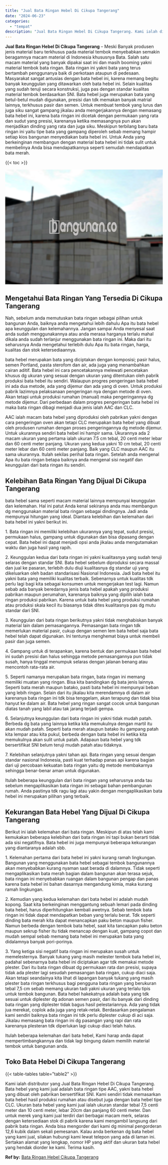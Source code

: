 ```yaml
---
title: "Jual Bata Ringan Hebel Di Cikupa Tangerang"
date: "2024-06-23"
categories: 
  - "tempat"
description: "Jual Bata Ringan Hebel Di Cikupa Tangerang. Kami ialah distributor yang Jual Bata Ringan Hebel Di Cikupa Tangerang. Bata hebel yang kami jual adalah bata rin..."
---
```


**Jual Bata Ringan Hebel Di Cikupa Tangerang** – Meski Banyak produsen jenis material baru terkhusus pada material tembok menyebabkan semakin beragamnya macam material di Indonesia khususnya Bata. Salah satu macam material yang banyak dipakai saat ini dan masih booming yakni material tembok bata ringan. Bata ringan ini yakni bata yang terus bertambah penggunanya baik di perkotaan ataupun di pedesaan. Masyarakat sangat antusias dengan bata hebel ini, karena memang begitu banyak keunggulan yang ditawarkan oleh bata hebel ini. Selain kualitas yang sudah teruji secara konstruksi, juga pas dengan standar kualitas material tembok berdasarkan SNI. Bata hebel juga merupakan bata yang betul-betul mudah digunakan, presisi dan tdk memakan banyak matrial lainnya, terkhusus pasir dan semen. Untuk membuat tembok yang lurus dan juga siku sangat gampang jikalau anda mengerjakannya dengan memasang bata hebel ini, karena bata ringan ini dicetak dengan permukaan yang rata dan sudut yang presisi, karenanya ketika memasangnya pun akan menjadikan dinding yang rata dan juga siku. Meskipun terbilang baru bata ringan ini yaitu tipe bata yang gampang diperoleh sebab memang hampir setiap kios bangunan menyediakan bata hebel ini. Untuk Anda yang berkeinginan membangun dengan material bata hebel ini tidak sulit untuk membelinya Anda bisa mendapatkannya seperti semudah mendapatkan bata merah.

{{< toc >}}

![Jual Bata Ringan Hebel Di Cikupa Tangerang](/images/jual-hebel-murah-36.png)

## Mengetahui Bata Ringan Yang Tersedia Di Cikupa Tangerang

Nah, sebelum anda memutuskan bata ringan sebagai pilihan untuk bangunan Anda, baiknya anda mengetahui lebih dahulu Apa itu bata hebel apa keunggulan dan kelemahannya. Jangan sampai Anda menyesal saat anda sudah menggunakannya atau anda merasa harganya terlalu mahal dikala anda sudah terlanjur menggunakan bata ringan ini. Maka dari itu seharusnya Anda mengetahui terlebih dulu Apa itu bata ringan, harga, kualitas dan stok ketersediaannya.

bata hebel merupakan bata yang diciptakan dengan komposisi; pasir halus, semen Portland, pasta sterofom dan air, ada juga yang menambahkan cairan aditif. Bata hebel ini cara pencetakannya melewati pencetakan khusus dg ukuran yang sesuai dengan ukuran yang ditentukan oleh pabrik produksi bata hebel itu sendiri. Walaupun progres pengeringan bata hebel ini ada dua metode, ada yang dijemur dan ada yang di oven. Untuk produksi pabrik lazimnya pelaksanaan pengeringan nya dengan metode di oven. Akan tetapi untuk produksi rumahan (manual) maka pengeringannya dg metode dijemur. Dari perbedaan dalam progres pengeringan bata hebel ini maka bata ringan dibagi menjadi dua jenis ialah AAC dan CLC.

AAC ialah macam bata hebel yang diproduksi oleh pabrikan yakni dengan cara pengeringan oven akan tetapi CLC merupakan bata hebel yang dibuat oleh produsen rumahan dengan proses pengeringannya dg metode dijemur. Untuk ukurannya sendiri bata hebel ini hampir sama. Ukurannya ada 2 macam ukuran yang pertama ialah ukuran 7.5 cm tebal, 20 centi meter lebar dan 60 centi meter panjang. Ukuran yang kedua yakni 10 cm tebal, 20 centi meter lebar dan 60 centi meter panjang. Baik yang CLC maupun AAC itu sama ukurannya. Itulah sekilas perihal bata ringan. Setelah anda mengenal Apa itu bata ringan betapa baiknya anda mengenal sisi negatif dan keunggulan dari bata ringan itu sendiri.

## Kelebihan Bata Ringan Yang Dijual Di Cikupa Tangerang

bata hebel sama seperti macam material lainnya mempunyai keunggulan dan kelemahan. Hal ini patut Anda kenal sekiranya anda mau membangun dg menggunakan material bata ringan sebagai dindingnya. Jadi anda mempunyai hitungan yang ideal. Diantara kelebihan dan kelemahan dari bata hebel ini yakni berikut ini.

1\. Bata ringan ini memiliki kelebihan ukurannya yang tepat, sudut presisi, permukaan halus, gampang untuk digunakan dan bisa dipasang dengan cepat. Bata hebel ini dapat menjadi opsi anda jikalau anda mengutamakan waktu dan juga hasil yang rapih.

2\. Keunggulan kedua dari bata ringan ini yakni kualitasnya yang sudah teruji selaras dengan standar SNI. Bata hebel sebelum diproduksi secara massal dan jual ke pasaran, terlebih dulu diuji kualitasnya dg standar uji yang dikeluarkan oleh badan standarisasi Nasional Indonesia. Jadi bata hebel itu yakni bata yang memiliki kualitas terbaik. Sebenarnya untuk kualitas tdk perlu lagi bagi kita sebagai konsumen untuk mengerjakan test lagi. Namun sebab ada banyak beredarnya jenis bata hebel apakah yang produksi pabrikan maupun perumahan, karenanya baiknya yang dipilih ialah bata ringan produksi pabrikan. Karena untuk bata hebel yang produksi rumahan atau produksi skala kecil itu biasanya tidak dites kualitasnya pas dg mutu standar dari SNI.

3\. Keunggulan dari bata ringan berikutnya yakni tidak menghabiskan banyak material lain dalam pemasangannya. Pemasangan bata ringan tdk memerlukan material pasir, cukup dengan semen lem bata hebel saja bata hebel telah dapat digunakan. Ini tentunya menghemat biaya untuk membeli pasir dan juga semen.

4\. Gampang untuk di terapankan, karena bentuk dan permukaan bata hebel ini sudah presisi dan halus sehingga metode pemasangannya pun tidak susah, hanya tinggal menumpuk selaras dengan jalanan benang atau mencontoh rata-rata air.

5\. Seperti namanya merupakan bata ringan, bata ringan ini memang memiliki muatan yang ringan. Bisa kita bandingkan dg bata jenis lainnya. Seperti bata merah maupun batako, pasti bata hebel ini mempunyai beban yang lebih ringan. Selain dari itu jikalau kita merendamnya di dalam air karenanya bata ringan ini tdk bisa tenggelam, akan terapung dan tidak bisa hanyut ke dalam air. Bata hebel yang ringan sangat cocok untuk bangunan diatas tanah yang labil atau tak jarang terjadi gempa.

6\. Selanjutnya keunggulan dari bata ringan ini yakni tidak mudah patah. Berbeda dg bata yang lainnya ketika kita memukulnya dengan martil itu akan mudah patah. Seperti bata merah ataupun batako itu gampang patah kita lempar atau kita pukul, berbeda dengan bata hebel ini ketika kita memukulnya akan sulit untuk patah. Adapaun bata hebel yang tdk bersertifikat SNI belum teruji mudah patah atau tidaknya.

7\. Kelebihan selanjutnya yakni tahan api. Bata ringan yang sesuai dengan standar nasional Indonesia, pasti kuat terhadap panas api karena bagian dari uji percobaan kekuatan bata ringan yaitu dg metode membakarnya sehingga benar-benar aman untuk digunakan.

Itulah beberapa keunggulan dari bata ringan yang seharusnya anda tau sebelum mengaplikasikan bata ringan ini sebagai bahan pembangunan rumah. Anda pastinya tdk ragu lagi atau yakin dengan mengaplikasikan bata hebel ini merupakan pilihan yang terbaik.

## Kekurangan Bata Hebel Yang Dijual Di Cikupa Tangerang

Berikut ini ialah kelemahan dari bata ringan. Meskipun di atas telah kami kemukakan beberapa kelebihan dari bata ringan ini tapi bukan berarti tidak ada sisi negatifnya. Bata hebel ini juga mempunyai beberapa kekurangan yang diantaranya adalah sbb.

1\. Kelemahan pertama dari bata hebel ini yakni kurang ramah lingkungan. Bangunan yang menggunakan bata hebel sebagai tembok bangunannya akan menyebabkan kurang nyaman saat berada di dalamnya. Tidak seperti mengaplikasikan bata merah bagian dalam bangunan akan terasa sejuk, bata ringan ini menyebabkan ruangan dalam bangunan pengap dan panas karena bata hebel ini bahan dasarnya mengandung kimia, maka kurang ramah lingkungan.

2\. Kemudian yang kedua kelemahan dari bata hebel ini adalah mudah kopong. Saat kita berkeinginan menggantung sebuah lemari pada dinding bata hebel, harus diperhitungkan kembali awetnya. Sebab tembok bata ringan ini tidak dapat mendapatkan beban yang terlalu berat. Tdk seperti dinding bata merah kita dapat menancapkan paku beton maupun fisher. Namun berbeda dengan tembok bata hebel, saat kita tancapkan paku beton maupun sekrup fisher itu tidak menancap dengan kuat, gampang copot dan mudah sempal sebab memang bata hebel ini merupakan bata yang didalamnya banyak pori-porinya.

3\. Yang ketiga sisi negatif bata ringan ini merupakan susah untuk memelesternya. Banyak tukang yang masih melester tembok bata hebel ini, padahal sebenarnya bata hebel ini diciptakan agar tdk memakai metode plester. Dari itu bata ringan dibuat dg permukaan rata dan presisi, supaya tidak ada plester lagi sesudah pemasangan bata ringan, cukup diaci saja. Akan tetapi seandainya kita lihat di lapangan banyak tukang yang masih plester bata ringan terkhusus bagi pengguna bata ringan yang berukuran tebal 7,5 cm sebab memang ukuran tadi yakni ukuran yang terlalu tipis untuk tembok bangunan. Bata hebel hakekatnya adalah bata yang tdk sesuai untuk diplester dg adonan semen pasir, dari itu banyak dari dinding bata ringan yang diplester tidak bagus hasil pelestariannya. Ada yang tidak jua merekat, coplok ada juga yang retak-retak. Berdasarkan pengalaman kami sendiri baiknya bata ringan ini tdk perlu diplester cukup di aci saja. Jikalau memasang bata ringan ini dg pasangan yang rapi dan rata karenanya plesteran tdk diperlukan lagi cukup diaci telah halus.

Itulah beberapa kelemahan dari bata hebel, Kami harap anda dapat mempertimbangkannya dan tidak lagi bingung dalam memilih material tembok untuk bangunan anda.

## Toko Bata Hebel Di Cikupa Tangerang

{{< table-tables table="table2" >}}

Kami ialah distributor yang Jual Bata Ringan Hebel Di Cikupa Tangerang. Bata hebel yang kami jual adalah bata ringan tipe AAC, yakni bata hebel yang dibuat oleh pabrikan bersertifikat SNI. Kami sendiri tidak memasarkan bata hebel hasil produksi rumahan atau disebut juga dengan bata hebel tipe CLC. Ukuran bata hebel yang kami jual ialah ukuran standar tebal 7,5 centi meter dan 10 centi meter, lebar 20cm dan panjang 60 centi meter. Dan untuk merek yang kami jual terdiri dari berbagai macam merk, selaras dengan ketersediaan stok di pabrik karena kami mengambil langsung dari pabrik bata ringan. Anda bisa mengorder dari kami dg minimal pengorderan 12,6 kubik dalam sekali pemesanan. Kalau anda berkenan dg bata hebel yang kami jual, silakan hubungi kami lewat telepon yang ada di laman ini. Sertakan alamat yang lengkap, nomor HP yang aktif dan ukuran bata hebel yang hendak diorder ke kami. Terima kasih.

**Ref by:** [Bata Ringan Hebel Cikupa Tangerang](https://id.wikipedia.org/wiki/Bata)
